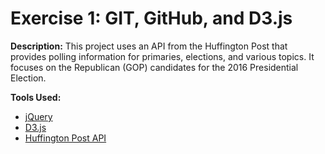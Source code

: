 # Exercise 1: GIT, GitHub, and D3.js

**Description:**
This project uses an API from the Huffington Post that provides polling information for
primaries, elections, and various topics. It focuses on the Republican (GOP) candidates for the
2016 Presidential Election.

**Tools Used:**
* [jQuery](https://jquery.com/)
* [D3.js](http://d3js.org/)
* [Huffington Post API](http://elections.huffingtonpost.com/pollster/api)
